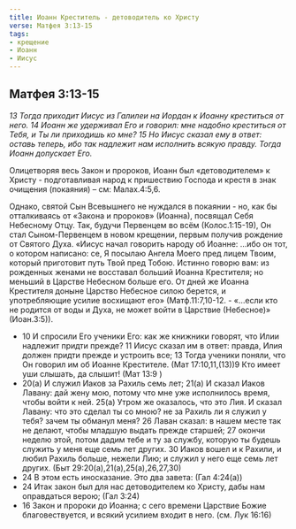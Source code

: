 ```yaml
---
title: Иоанн Креститель - детоводитель ко Христу
verse: Матфея 3:13-15
tags: 
- крещение
- Иоанн
- Иисус
---
```


## Матфея 3:13-15

*13 Тогда приходит Иисус из Галилеи на Иордан к Иоанну креститься от него. 14 Иоанн же удерживал Его и говорил: мне надобно креститься от Тебя, и Ты ли приходишь ко мне? 15 Но Иисус сказал ему в ответ: оставь теперь, ибо так надлежит нам исполнить всякую правду. Тогда Иоанн допускает Его.*

Олицетворяя весь Закон и пророков, Иоанн был «детоводителем» к Христу - подготавливая народ к пришествию Господа и крестя в знак очищения (покаяния) – см: Малах.4:5,6. 

Однако, святой Сын Всевышнего не нуждался в покаянии - но, как бы отталкиваясь от «Закона и пророков» (Иоанна), посвящал Себя Небесному Отцу. Так, будучи Первенцем во всём (Колос.1:15-19), Он стал Сыном-Первенцем в новом крещении, первым получив рождение от Святого Духа.  «Иисус начал говорить народу об Иоанне: …ибо он тот, о котором написано: се, Я посылаю Ангела Моего пред лицем Твоим, который приготовит путь Твой пред Тобою.  Истинно говорю вам: из рожденных женами не восставал больший Иоанна Крестителя; но меньший в Царстве Небесном больше его.  От дней же Иоанна Крестителя доныне Царство Небесное силою берется, и употребляющие усилие восхищают его» (Матф.11:7,10-12. - «…если кто не родится от воды и Духа, не может войти в Царствие (Небесное)» (Иоан.3:5)). 

- 10 И спросили Его ученики Его: как же книжники говорят, что Илии надлежит придти прежде? 11 Иисус сказал им в ответ: правда, Илия должен придти прежде и устроить все; 13 Тогда ученики поняли, что Он говорил им об Иоанне Крестителе. (Мат 17:10,11,(13))9 Кто имеет уши слышать, да слышит! (Мат 13:9 )
- 20(а) И служил Иаков за Рахиль семь лет; 21(а) И сказал Иаков Лавану: дай жену мою, потому что мне уже исполнилось время, чтобы войти к ней. 25(а) Утром же оказалось, что это Лия. И сказал Лавану: что это сделал ты со мною? не за Рахиль ли я служил у тебя? зачем ты обманул меня? 26 Лаван сказал: в нашем месте так не делают, чтобы младшую выдать прежде старшей; 27 окончи неделю этой, потом дадим тебе и ту за службу, которую ты будешь служить у меня еще семь лет других. 30 Иаков вошел и к Рахили, и любил Рахиль больше, нежели Лию; и служил у него еще семь лет других. (Быт 29:20(а),21(а),25(а),26,27,30)
- 24 В этом есть иносказание. Это два завета: (Гал 4:24(а))
- 24 Итак закон был для нас детоводителем ко Христу, дабы нам оправдаться верою; (Гал 3:24)
- 16 Закон и пророки до Иоанна; с сего времени Царствие Божие благовествуется, и всякий усилием входит в него. (см. Лук 16:16)